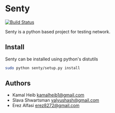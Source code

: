 # Senty #
[![Build Status](https://travis-ci.org/Kamalheib/senty.svg?branch=master)](https://travis-ci.org/Kamalheib/senty)

Senty is a python based project for testing network.

## Install

Senty can be installed using python's distutils

```bash
sudo python senty/setup.py install
```

## Authors
* Kamal Heib <kamalheib1@gmail.com>
* Slava Shwartsman <valyushash@gmail.com>
* Erez Alfasi <erez8272@gmail.com>